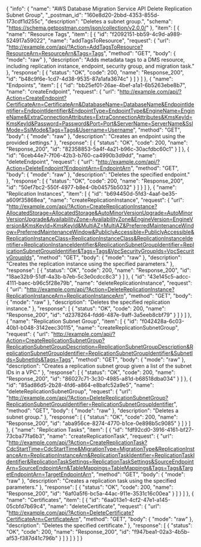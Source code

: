 {
  "info": {
    "name": "AWS Database Migration Service API Delete Replication Subnet Group",
    "_postman_id": "160e8d20-2bbd-4353-855d-173cdf1d255c",
    "description": "Deletes a subnet group.",
    "schema": "https://schema.getpostman.com/json/collection/v2.0.0/"
  },
  "item": [
    {
      "name": "Resource Tags",
      "item": [
        {
          "id": "f2092151-bb59-4c9d-a989-524917a59022",
          "name": "addTagsToResource",
          "request": {
            "url": "http://example.com/api/?Action=AddTagsToResource?ResourceArn=ResourceArn&Tags=Tags",
            "method": "GET",
            "body": {
              "mode": "raw"
            },
            "description": "Adds metadata tags to a DMS resource, including replication instance, endpoint, security group, and migration task."
          },
          "response": [
            {
              "status": "OK",
              "code": 200,
              "name": "Response_200",
              "id": "b48c9f6e-1cd7-4d38-9535-87a1afa3674c"
            }
          ]
        }
      ]
    },
    {
      "name": "Endpoints",
      "item": [
        {
          "id": "bb25ef01-26ae-4bef-a1a1-6b5263ebe8b7",
          "name": "createEndpoint",
          "request": {
            "url": "http://example.com/api/?Action=CreateEndpoint?CertificateArn=CertificateArn&DatabaseName=DatabaseName&EndpointIdentifier=EndpointIdentifier&EndpointType=EndpointType&EngineName=EngineName&ExtraConnectionAttributes=ExtraConnectionAttributes&KmsKeyId=KmsKeyId&Password=Password&Port=Port&ServerName=ServerName&SslMode=SslMode&Tags=Tags&Username=Username",
            "method": "GET",
            "body": {
              "mode": "raw"
            },
            "description": "Creates an endpoint using the provided settings."
          },
          "response": [
            {
              "status": "OK",
              "code": 200,
              "name": "Response_200",
              "id": "82358853-5a4f-4a21-b96c-30acfdbc60c1"
            }
          ]
        },
        {
          "id": "6ceb44e7-7f06-42b3-b760-ca4990b3d9dd",
          "name": "deleteEndpoint",
          "request": {
            "url": "http://example.com/api/?Action=DeleteEndpoint?EndpointArn=EndpointArn",
            "method": "GET",
            "body": {
              "mode": "raw"
            },
            "description": "Deletes the specified endpoint."
          },
          "response": [
            {
              "status": "OK",
              "code": 200,
              "name": "Response_200",
              "id": "50ef7bc2-550f-4977-b8e4-0b04575b5032"
            }
          ]
        }
      ]
    },
    {
      "name": "Replication Instances",
      "item": [
        {
          "id": "b694450d-5fd3-4aaf-be35-a609f35868ea",
          "name": "createReplicationInstance",
          "request": {
            "url": "http://example.com/api/?Action=CreateReplicationInstance?AllocatedStorage=AllocatedStorage&AutoMinorVersionUpgrade=AutoMinorVersionUpgrade&AvailabilityZone=AvailabilityZone&EngineVersion=EngineVersion&KmsKeyId=KmsKeyId&MultiAZ=MultiAZ&PreferredMaintenanceWindow=PreferredMaintenanceWindow&PubliclyAccessible=PubliclyAccessible&ReplicationInstanceClass=ReplicationInstanceClass&ReplicationInstanceIdentifier=ReplicationInstanceIdentifier&ReplicationSubnetGroupIdentifier=ReplicationSubnetGroupIdentifier&Tags=Tags&VpcSecurityGroupIds=VpcSecurityGroupIds",
            "method": "GET",
            "body": {
              "mode": "raw"
            },
            "description": "Creates the replication instance using the specified parameters."
          },
          "response": [
            {
              "status": "OK",
              "code": 200,
              "name": "Response_200",
              "id": "18ae32b9-51df-4a3b-b7eb-5c3e0cdcc8c3"
            }
          ]
        },
        {
          "id": "43e145c5-adcc-4111-baec-b96c5f28e79b",
          "name": "deleteReplicationInstance",
          "request": {
            "url": "http://example.com/api/?Action=DeleteReplicationInstance?ReplicationInstanceArn=ReplicationInstanceArn",
            "method": "GET",
            "body": {
              "mode": "raw"
            },
            "description": "Deletes the specified replication instance."
          },
          "response": [
            {
              "status": "OK",
              "code": 200,
              "name": "Response_200",
              "id": "d2378264-fdd6-487e-9aff-3a5eeb8cbf79"
            }
          ]
        }
      ]
    },
    {
      "name": "Replication Subnet Group",
      "item": [
        {
          "id": "f042428a-6c03-40b1-b048-3142eec30115",
          "name": "createReplicationSubnetGroup",
          "request": {
            "url": "http://example.com/api/?Action=CreateReplicationSubnetGroup?ReplicationSubnetGroupDescription=ReplicationSubnetGroupDescription&ReplicationSubnetGroupIdentifier=ReplicationSubnetGroupIdentifier&SubnetIds=SubnetIds&Tags=Tags",
            "method": "GET",
            "body": {
              "mode": "raw"
            },
            "description": "Creates a replication subnet group given a list of the subnet IDs in a VPC."
          },
          "response": [
            {
              "status": "OK",
              "code": 200,
              "name": "Response_200",
              "id": "86027c71-3c30-4985-a81d-b68518dba034"
            }
          ]
        },
        {
          "id": "85ad86d5-2b28-4fd6-a864-e8bafc52a9e5",
          "name": "deleteReplicationSubnetGroup",
          "request": {
            "url": "http://example.com/api/?Action=DeleteReplicationSubnetGroup?ReplicationSubnetGroupIdentifier=ReplicationSubnetGroupIdentifier",
            "method": "GET",
            "body": {
              "mode": "raw"
            },
            "description": "Deletes a subnet group."
          },
          "response": [
            {
              "status": "OK",
              "code": 200,
              "name": "Response_200",
              "id": "aba956ce-8274-4770-b1ce-0e898b5c9085"
            }
          ]
        }
      ]
    },
    {
      "name": "Replication Tasks",
      "item": [
        {
          "id": "fdf92cd0-3916-4161-bf27-73cba77fa6b3",
          "name": "createReplicationTask",
          "request": {
            "url": "http://example.com/api/?Action=CreateReplicationTask?CdcStartTime=CdcStartTime&MigrationType=MigrationType&ReplicationInstanceArn=ReplicationInstanceArn&ReplicationTaskIdentifier=ReplicationTaskIdentifier&ReplicationTaskSettings=ReplicationTaskSettings&SourceEndpointArn=SourceEndpointArn&TableMappings=TableMappings&Tags=Tags&TargetEndpointArn=TargetEndpointArn",
            "method": "GET",
            "body": {
              "mode": "raw"
            },
            "description": "Creates a replication task using the specified parameters."
          },
          "response": [
            {
              "status": "OK",
              "code": 200,
              "name": "Response_200",
              "id": "6af0a5f6-bc5a-44ac-911e-3531c16c00ea"
            }
          ]
        }
      ]
    },
    {
      "name": "Certificates",
      "item": [
        {
          "id": "6aa013e1-4cf2-47e1-a145-05cbfd7b69c4",
          "name": "deleteCertificate",
          "request": {
            "url": "http://example.com/api/?Action=DeleteCertificate?CertificateArn=CertificateArn",
            "method": "GET",
            "body": {
              "mode": "raw"
            },
            "description": "Deletes the specified certificate."
          },
          "response": [
            {
              "status": "OK",
              "code": 200,
              "name": "Response_200",
              "id": "f947bea1-02a3-4b5b-af53-f387d41c796b"
            }
          ]
        }
      ]
    }
  ]
}